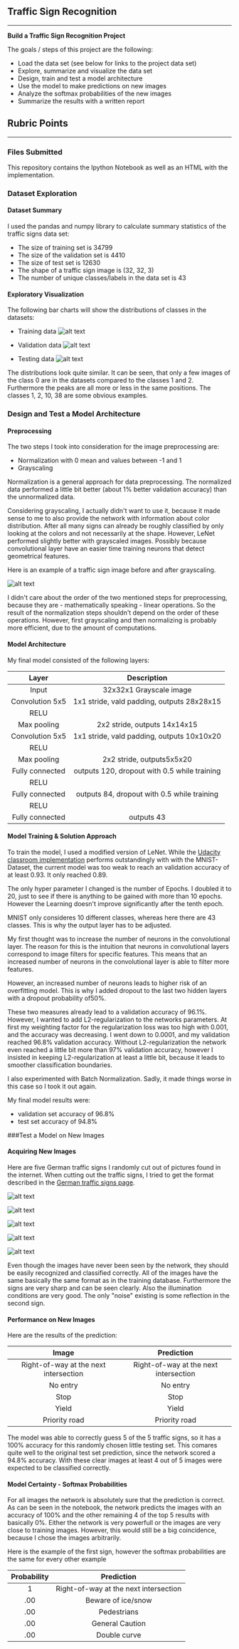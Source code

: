 ## **Traffic Sign Recognition** 


---

**Build a Traffic Sign Recognition Project**

The goals / steps of this project are the following:

* Load the data set (see below for links to the project data set)
* Explore, summarize and visualize the data set
* Design, train and test a model architecture
* Use the model to make predictions on new images
* Analyze the softmax probabilities of the new images
* Summarize the results with a written report


[//]: # (Image References)

[image1]: ./examples/visualization.jpg "Visualization"
[image2]: ./examples/grayscale.jpg "Grayscaling"
[image3]: ./examples/random_noise.jpg "Random Noise"
[image4]: ./examples/placeholder.png "Traffic Sign 1"
[image5]: ./examples/placeholder.png "Traffic Sign 2"
[image6]: ./examples/placeholder.png "Traffic Sign 3"
[image7]: ./examples/placeholder.png "Traffic Sign 4"
[image8]: ./examples/placeholder.png "Traffic Sign 5"

[training_data]: ./writeup_images/training_data.png "Training Data"
[validation_data]: ./writeup_images/validation_data.png "Validation Data"
[testing_data]: ./writeup_images/testing_data.png "Testing Data"
[sign1]: ./web_images/einfache_vorfahrt.png "Einfache Vorfahrt"
[sign2]: ./web_images/einfahrt_verboten.png "Einfahrt verboten"
[sign3]: ./web_images/stopschild.png "Stop"
[sign4]: ./web_images/vorfahrt_gewaehren.png "Vorfahrt gewaehren"
[sign5]: ./web_images/vorfahrtstrasse.png "Vorfahrtstrasse"

## Rubric Points

---
### Files Submitted

This repository contains the Ipython Notebook as well as an HTML with the implementation. 

### Dataset Exploration

#### Dataset Summary

I used the pandas and numpy library to calculate summary statistics of the traffic
signs data set:

* The size of training set is 34799
* The size of the validation set is 4410
* The size of test set is 12630
* The shape of a traffic sign image is (32, 32, 3)
* The number of unique classes/labels in the data set is 43

#### Exploratory Visualization

The following bar charts will show the distributions of classes in the datasets:

* Training data
![alt text][training_data]

* Validation data 
![alt text][validation_data]

* Testing data
![alt text][testing_data]

The distributions look quite similar. It can be seen, that only a few images of the class 0 are in the datasets compared to the classes 1 and 2. Furthermore the peaks are all more or less in the same positions. The classes 1, 2, 10, 38  are  some obvious examples.

### Design and Test a Model Architecture

#### Preprocessing

The two steps I took into consideration for the image preprocessing are:

* Normalization with 0 mean and values between -1 and 1
* Grayscaling

Normalization is a general approach for data preprocessing. The normalized data performed a little bit better (about 1% better validation accuracy) than the unnormalized data.

Considering grayscaling, I actually didn't want to use it, because it made sense to me to also provide the network with information about color distribution. After all many signs can already be roughly classified by only looking at the colors and not necessarily at the shape. However, LeNet performed slightly better with grayscaled images. Possibly because convolutional layer have an easier time training neurons that detect geometrical features. 

Here is an example of a traffic sign image before and after grayscaling.

![alt text][image2]

I didn't care about the order of the two mentioned steps for preprocessing, because they are - mathematically speaking - linear operations. So the result of the normalization steps shouldn't depend on the order of these operations. However, first grayscaling and then normalizing is probably more efficient, due to the amount of computations.

#### Model Architecture 

My final model consisted of the following layers:

| Layer         		|     Description	        					| 
|:---------------------:|:---------------------------------------------:| 
| Input         		| 32x32x1 Grayscale image   							| 
| Convolution 5x5     	| 1x1 stride, vald padding, outputs 28x28x15 	|
| RELU					|												|
| Max pooling	      	| 2x2 stride,  outputs 14x14x15 				|
| Convolution 5x5     	| 1x1 stride, vald padding, outputs 10x10x20 	|
| RELU					|												|
| Max pooling	      	| 2x2 stride,  outputs5x5x20 				|
| Fully connected		| outputs 120, dropout with 0.5 while training						|
| RELU					|												|
| Fully connected		| outputs 84, dropout with 0.5 while training								|
| RELU					|												|
| Fully connected		| outputs 43								|


#### Model Training & Solution Approach

To train the model, I used a modified version of LeNet. While the [Udacity classroom implementation](https://classroom.udacity.com/nanodegrees/nd013/parts/fbf77062-5703-404e-b60c-95b78b2f3f9e/modules/6df7ae49-c61c-4bb2-a23e-6527e69209ec/lessons/601ae704-1035-4287-8b11-e2c2716217ad/concepts/d4aca031-508f-4e0b-b493-e7b706120f81) performs outstandingly with with the MNIST-Dataset, the current model was too weak to reach an validation accuracy of at least 0.93. It only reached 0.89.

The only hyper parameter I changed is the number of Epochs. I doubled it to 20, just to see if there is anything to be gained with more than 10 epochs. However the Learning doesn't improve significantly after the tenth epoch.

MNIST only consideres 10 different classes, whereas here there are 43 classes. This is why the output layer has to be adjusted. 

My first thought was to increase the number of neurons in the convolutional layer. The reason for this is the intuition that neurons in convolutional layers correspond to image filters for specific features. This means that an increased number of neurons in the convolutional layer is able to filter more features. 

However, an increased number of neurons leads to higher risk of an overfitting model. This is why I added dropout to the last two hidden layers with a dropout probability of50%.

These two measures already lead to a validation accuracy of 96.1%. However, I wanted to add L2-regularization to the networks parameters. At first my weighting factor for the regularization loss was too high with 0.001, and the accuracy was decreasing. I went down to 0.0001, and my validation reached 96.8% validation accuracy. Without L2-regularization the network even reached a little bit more than 97% validation accuracy, however I insisted in keeping L2-regularization at least a little bit, because it leads to smoother classification boundaries.

I also experimented with Batch Normalization. Sadly, it made things worse in this case so I took it out again. 

My final model results were:

* validation set accuracy of 96.8%
* test set accuracy of 94.8%

###Test a Model on New Images

#### Acquiring New Images

Here are five German traffic signs I randomly cut out of pictures found in the internet. When cutting out the traffic signs, I tried to get the format described in the [German traffic signs page](http://benchmark.ini.rub.de/?section=gtsrb&subsection=dataset#Imageformat).

![alt text][sign1] 

![alt text][sign2] 

![alt text][sign3] 

![alt text][sign4] 

![alt text][sign5]

Even though the images have never been seen by the network, they should be easily recognized and classified correctly. All of the images have the same basically the same format as in the training database. Furthermore the signs are very sharp and can be seen clearly. Also the illumination conditions are very good. The only "noise" existing is some reflection in the second sign.

#### Performance on New Images

Here are the results of the prediction:

| Image			        |     Prediction	        					| 
|:---------------------:|:---------------------------------------------:| 
| Right-of-way at the next intersection      		| Right-of-way at the next intersection   									| 
| No entry    			| No entry 										|
| Stop				| Stop											|
| Yield	      		| Yield				 				|
| Priority road			| Priority road     							|


The model was able to correctly guess 5 of the 5 traffic signs, so it has a 100% accuracy for this randomly chosen little testing set. This comares quite well to the original test set prediction, since the network scored a 94.8% accuracy. With these clear images at least 4 out of 5 images were expected to be classified correctly.

#### Model Certainty - Softmax Probabilities

For all images the network is absolutely sure that the prediction is correct. As can be seen in the notebook, the network predicts the images with an accuracy of 100% and the other remaining 4 of the top 5 results with basically 0%. Either the network is very powerfull or the images are very close to training images. However, this would still be a big coincidence, because I chose the images arbitrarily. 

Here is the example of the first sign, however the softmax probabilities are the same for every other example

| Probability         	|     Prediction	        					| 
|:---------------------:|:---------------------------------------------:| 
| 1         			| Right-of-way at the next intersection  									| 
| .00     				| Beware of ice/snow 										|
| .00					| Pedestrians											|
| .00	      			| General Caution					 				|
| .00				    | Double curve      							|


